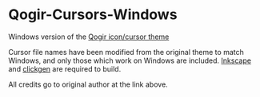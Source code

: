 # Qogir-Cursors-Windows
Windows version of the [Qogir icon/cursor theme](https://github.com/vinceliuice/Qogir-icon-theme)

Cursor file names have been modified from the original theme to match Windows, and only those which work on Windows are included.
[Inkscape](https://inkscape.org) and [clickgen](https://github.com/ful1e5/clickgen) are required to build.

 All credits go to original author at the link above.